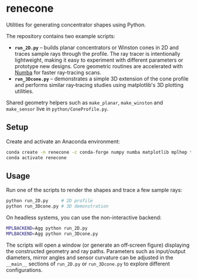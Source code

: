 # renecone

Utilities for generating concentrator shapes using Python.

The repository contains two example scripts:

- **`run_2D.py`** – builds planar concentrators or Winston cones in 2D and
  traces sample rays through the profile. The ray tracer is intentionally
  lightweight, making it easy to experiment with different parameters or
  prototype new designs. Core geometric routines are accelerated with
  [Numba](https://numba.pydata.org/) for faster ray-tracing scans.
- **`run_3Dcone.py`** – demonstrates a simple 3D extension of the cone profile
  and performs similar ray‑tracing studies using matplotlib's 3D plotting
  utilities.

Shared geometry helpers such as `make_planar`, `make_winston` and
`make_sensor` live in `python/ConeProfile.py`.

## Setup

Create and activate an Anaconda environment:

```bash
conda create -n renecone -c conda-forge numpy numba matplotlib mplhep tqdm
conda activate renecone
```

## Usage

Run one of the scripts to render the shapes and trace a few sample rays:

```bash
python run_2D.py     # 2D profile
python run_3Dcone.py # 3D demonstration
```

On headless systems, you can use the non-interactive backend:

```bash
MPLBACKEND=Agg python run_2D.py
MPLBACKEND=Agg python run_3Dcone.py
```

The scripts will open a window (or generate an off‑screen figure) displaying
the constructed geometry and ray paths. Parameters such as input/output
diameters, mirror angles and sensor curvature can be adjusted in the
`__main__` sections of `run_2D.py` or `run_3Dcone.py` to explore different
configurations.
